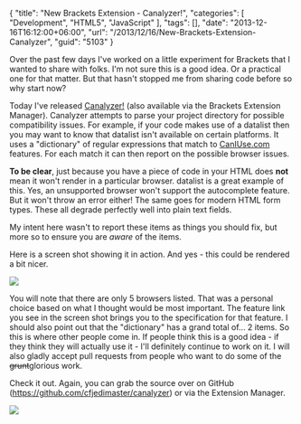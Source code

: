 {
	"title": "New Brackets Extension - Canalyzer!",
	"categories": [
		"Development",
		"HTML5",
		"JavaScript"
	],
	"tags": [],
	"date": "2013-12-16T16:12:00+06:00",
	"url": "/2013/12/16/New-Brackets-Extension-Canalyzer",
	"guid": "5103"
}

<p>
Over the past few days I've worked on a little experiment for Brackets that I wanted to share with folks. I'm not sure this is a good idea. Or a practical one for that matter. But that hasn't stopped me from sharing code before so why start now?
</p>
<!--more-->
<p>
Today I've released <a href="https://github.com/cfjedimaster/canalyzer">Canalyzer!</a> (also available via the Brackets Extension Manager). Canalyzer attempts to parse your project directory for possible compatibility issues. For example, if your code makes use of a datalist then you may want to know that datalist isn't available on certain platforms. It uses a "dictionary" of regular expressions that match to <a href="http://www.caniuse.com">CanIUse.com</a> features. For each match it can then report on the possible browser issues.
</p>

<p>
<strong>To be clear</strong>, just because you have a piece of code in your HTML does <strong>not</strong> mean it won't render in a particular browser. datalist is a great example of this. Yes, an unsupported browser won't support the autocomplete feature. But it won't throw an error either! The same goes for modern HTML form types. These all degrade perfectly well into plain text fields.
</p>

<p>
My intent here wasn't to report these items as things you should fix, but more so to ensure you are <i>aware</i> of the items. 
</p>

<p>
Here is a screen shot showing it in action. And yes - this could be rendered a bit nicer.
</p>

<p>
<img src="http://www.raymondcamden.com/images/ss12.png" />
</p>

<p>
You will note that there are only 5 browsers listed. That was a personal choice based on what I thought would be most important. The feature link you see in the screen shot brings you to the specification for that feature. I should also point out that the "dictionary" has a grand total of... 2 items. So this is where other people come in. If people think this is a good idea - if they think they will actually use it - I'll definitely continue to work on it. I will also gladly accept pull requests from people who want to do some of the <strike>grunt</strike>glorious work.
</p>

<p>
Check it out. Again, you can grab the source over on GitHub (<a href="https://github.com/cfjedimaster/canalyzer">https://github.com/cfjedimaster/canalyzer</a>) or via the Extension Manager.
</p>

<p>
<img src="http://www.raymondcamden.com/images/s25.png" />
</p>